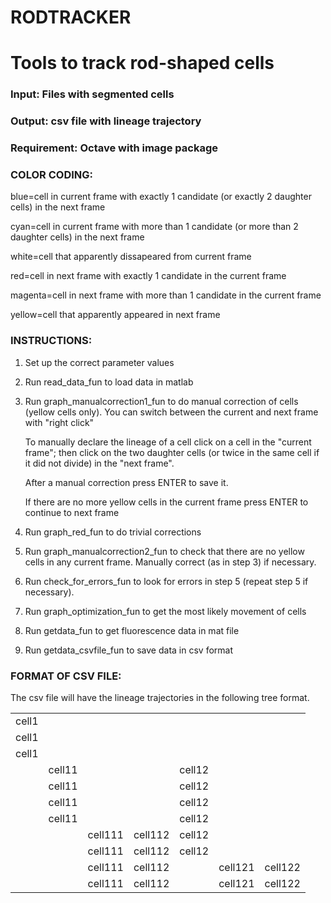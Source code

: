 RODTRACKER
====
Tools to track rod-shaped cells 
====

### Input: Files with segmented cells

### Output: csv file with lineage trajectory

### Requirement: Octave with image package

### COLOR CODING:

blue=cell in current frame with exactly 1 candidate (or exactly 2 daughter cells) in the next frame

cyan=cell in current frame with more than 1 candidate (or more than 2 daughter cells) in the next frame

white=cell that apparently dissapeared from current frame


red=cell in next frame with exactly 1 candidate in the current frame

magenta=cell in next frame with more than 1 candidate in the current frame

yellow=cell that apparently appeared in next frame


### INSTRUCTIONS:

1. Set up the correct parameter values

2. Run read_data_fun to load data in matlab

3. Run graph_manualcorrection1_fun to do manual correction of cells (yellow cells only). 
You can switch between the current and next frame with "right click"

    To manually declare the lineage of a cell click on a cell in the "current frame"; then click on 
the two daughter cells (or twice in the same cell if it did not divide) in the "next frame".

    After a manual correction press ENTER to save it.

    If there are no more yellow cells in the current frame press ENTER to continue to next frame

4. Run graph_red_fun to do trivial corrections

5. Run graph_manualcorrection2_fun to check that there are no yellow cells in any current frame. 
Manually correct (as in step 3) if necessary.

6. Run check_for_errors_fun to look for errors in step 5 (repeat step 5 if necessary).

7. Run graph_optimization_fun to get the most likely movement of cells

8. Run getdata_fun to get fluorescence data in mat file

9. Run getdata_csvfile_fun to save data in csv format


### FORMAT OF CSV FILE:

The csv file will have the lineage trajectories in the following tree format.

|       |        |         |         |        |         |         | 
| ----- | ------ | ------- | ------- | ------ | ------- | ------- | 
| cell1 |        |         |         |        |         |         | 
| cell1 |        |         |         |        |         |         |        
| cell1 |        |         |         |        |         |         |
|       | cell11 |         |         | cell12 |         |         |
|       | cell11 |         |         | cell12 |         |         |
|       | cell11 |         |         | cell12 |         |         |
|       | cell11 |         |         | cell12 |         |         |
|       |        | cell111 | cell112 | cell12 |         |         |
|       |        | cell111 | cell112 | cell12 |         |         |
|       |        | cell111 | cell112 |        | cell121 | cell122 | 
|       |        | cell111 | cell112 |        | cell121 | cell122 | 


